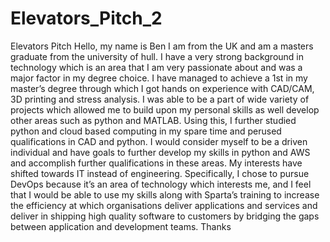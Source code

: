 # Elevators_Pitch_2
Elevators Pitch
Hello, my name is Ben I am from the UK and am a masters graduate from the university of hull. I have a very strong background in technology which is an area that I am very passionate about and was a major factor in my degree choice.
I have managed to achieve a 1st in my master’s degree through which I got hands on experience with  CAD/CAM, 3D printing and stress analysis. I was able to be a part of wide variety of projects which allowed me to build upon my personal skills as well develop other areas such as python and MATLAB. Using this, I further studied python and cloud based computing in my spare time and perused qualifications in CAD and python. I would consider myself to be a driven individual and have goals to further develop my skills in python and AWS and accomplish further qualifications in these areas.
My interests have shifted towards IT instead of engineering. Specifically, I chose to pursue DevOps because it’s an area of technology which interests me, and I feel that I would be able to use my skills along with Sparta’s training to increase the efficiency at which organisations deliver applications and services and deliver in shipping high quality software to customers by bridging the gaps between application and development teams. 
Thanks



